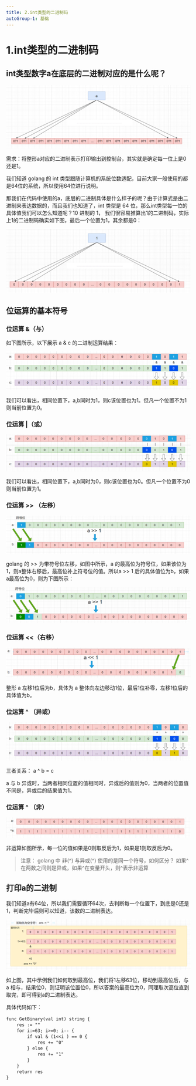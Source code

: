 ```yaml
---
title: 2.int类型的二进制码
autoGroup-1: 基础
---
```


# 1.int类型的二进制码

## int类型数字a在底层的二进制对应的是什么呢？

![image-20230318231253705](/gte_binary.assets/image-20230318231253705.png)

需求：将整形a对应的二进制表示打印输出到控制台，其实就是确定每一位上是0还是1。

我们知道 golang 的 int 类型跟随计算机的系统位数适配，目前大家一般使用的都是64位的系统，所以使用64位进行说明。

那我们在代码中使用的a，底层的二进制具体是什么样子的呢？由于计算式是由二进制来表达数据的，而且我们也知道了，int 类型是 64 位，那么int类型每一位的具体值我们可以怎么知道呢？10 进制的 1， 我们很容易推算出1的二进制码，实际上1的二进制码确实如下图，最后一个位置为1，其余都是0：

![image-20230318231540177](/gte_binary.assets/image-20230318231540177.png)

## 位运算的基本符号

### 位运算 &（与）

如下图所示，以下展示 a & c 的二进制运算结果：

![image-20230318233056615](/gte_binary.assets/image-20230318233056615.png)

我们可以看出，相同位置下，a,b同时为1，则c该位置也为1。但凡一个位置不为1则当前位置为0。

### 位运算  |（或）

![image-20230318233552382](/gte_binary.assets/image-20230318233552382.png)

我们可以看出，相同位置下，a,b同时为0，则c该位置也为0。但凡一个位置不为0则当前位置为1。

### 位运算  >> （左移）

![image-20230319001007179](/gte_binary.assets/image-20230319001007179.png)

golang 的 >> 为带符号位左移，如图中所示，a 的最高位为符号位，如果该位为1，则a整体右移后，最高位补上符号位的值。所以a >> 1 后的具体值位为b，如果a最高位为0，则为下图所示：

![image-20230319001319042](/gte_binary.assets/image-20230319001319042.png)

### 位运算  <<（右移）

![image-20230319000646452](/gte_binary.assets/image-20230319000646452.png)

整形 a 左移1位后为b，具体为 a 整体向左边移动1位，最后1位补零，左移1位后的具体值为b。

### 位运算  ^ （异或）

![image-20230319001641487](/gte_binary.assets/image-20230319001641487.png)

三者关系： a ^ b = c

a 与 b 异或时，当两者相同位置的值相同时，异或后的值则为0，当两者的位置值不同是，异或后的结果值为1。

### 位运算  ^ （非）

![image-20230319002053328](/gte_binary.assets/image-20230319002053328.png)

非运算如图所示，每一位的值如果是0则取反后为1，如果是1则取反后为0。

> 注意：
> golang 中 非(^) 与异或(^) 使用的是同一个符号，如何区分？
> 如果^在两数之间则是异或，如果^在变量开头，则^表示非运算

## 打印a的二进制

我们知道a有64位，所以我们需要循环64次，去判断每一个位置下，到底是0还是1，判断完毕后则可以知道，该数的二进制表达。

![image-20230319003651197](/gte_binary.assets/image-20230319003651197.png)

如上图，其中示例我们如何取到最高位，我们将1左移63位，移动到最高位后，与 a 相与，结果位0，则证明该位置位0，所以答案的最高位为0，同理取次高位直到取完，即可得到a的二进制表达。

具体代码如下：

```golang
func GetBinary(val int) string {
	res := ""
	for i:=63; i>=0; i-- {
		if val & (1<<i ) == 0 {
			res += "0"
		} else {
			res += "1"
		}
	}
	return res
}
```


